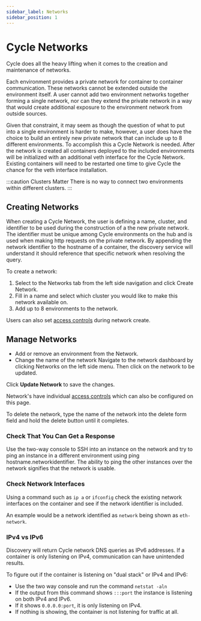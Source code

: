 ```yaml
---
sidebar_label: Networks
sidebar_position: 1
---
```


# Cycle Networks

Cycle does all the heavy lifting when it comes to the creation and maintenance of networks.

Each environment provides a private network for container to container communication. These networks cannot be extended outside the environment itself. A user cannot add two environment networks together forming a single network, nor can they extend the private network in a way that would create additional exposure to the environment network from outside sources.

Given that constraint, it may seem as though the question of what to put into a single environment is harder to make, however, a user does have the choice to build an entirely new private network that can include up to 8 different environments. To accomplish this a Cycle Network is needed. After the network is created all containers deployed to the included environments will be initialized with an additional veth interface for the Cycle Network. Existing containers will need to be restarted one time to give Cycle the chance for the veth interface installation.

:::caution Clusters Matter
There is no way to connect two environments within different clusters.
:::

## Creating Networks

When creating a Cycle Network, the user is defining a name, cluster, and identifier to be used during the construction of a the new private network. The identifier must be unique among Cycle environments on the hub and is used when making http requests on the private network. By appending the network identifier to the hostname of a container, the discovery service will understand it should reference that specific network when resolving the query.

To create a network:

1. Select to the Networks tab from the left side navigation and click Create Network.
2. Fill in a name and select which cluster you would like to make this network available on.
3. Add up to 8 environments to the network.

Users can also set [access controls](/reference/hubs/access-controls) during network create. 

## Manage Networks

- Add or remove an environment from the Network.
- Change the name of the network
  Navigate to the network dashboard by clicking Networks on the left side menu. Then click on the network to be updated.

Click **Update Network** to save the changes.

Network's have individual [access controls](/reference/hubs/access-controls) which can also be configured on this page. 

To delete the network, type the name of the network into the delete form field and hold the delete button until it completes.

### Check That You Can Get a Response

Use the two-way console to SSH into an instance on the network and try to ping an instance in a different environment using ping hostname.networkidentifier. The ability to ping the other instances over the network signifies that the network is usable.

### Check Network Interfaces

Using a command such as `ip a` or `ifconfig` check the existing network interfaces on the container and see if the network identifier is included.

An example would be a network identified as `network` being shown as `eth-network`.

### IPv4 vs IPv6

Discovery will return Cycle network DNS queries as IPv6 addresses. If a container is only listening on IPv4, communication can have unintended results.

To figure out if the container is listening on "dual stack" or IPv4 and IPv6:

- Use the two way console and run the command `netstat -aln`
- If the output from this command shows `:::port` the instance is listening on both IPv4 and IPv6.
- If it shows `0.0.0.0:port`, it is only listening on IPv4.
- If nothing is showing, the container is not listening for traffic at all.
